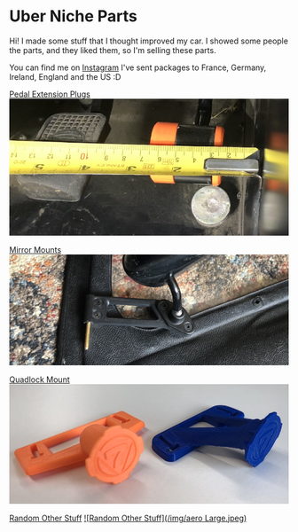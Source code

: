 # Uber Niche Parts

Hi! I made some stuff that I thought improved my car. I showed some people the parts, and they liked them, so I'm selling these parts. 

You can find me on [Instagram](https://www.instagram.com/uber.niche/)
I've sent packages to France, Germany, Ireland, England and the US :D

[Pedal Extension Plugs](/pedals)
[![Pedal Extension Plugs](/img/measure-s3.jpeg)](/pedals)

[Mirror Mounts](/mirror-mounts)
[![Mirror Mounts](/img/shallow.jpeg)](/mirror-mounts)

[Quadlock Mount](/quadlock)
[![Quadlock Mount](/img/quad-v2-front.jpeg)](/quadlock)

[Random Other Stuff](/other-stuff)
[![Random Other Stuff](/img/aero Large.jpeg)](/other-stuff)
